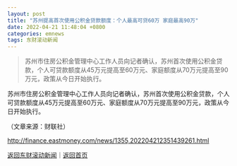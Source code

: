 ```yaml
---
layout: post
title: "苏州提高首次使用公积金贷款额度：个人最高可贷60万 家庭最高90万"
date: 2022-04-21 11:48:04 +0800
categories: emnews
tags: 东财滚动新闻
---
```

> 苏州市住房公积金管理中心工作人员向记者确认，苏州首次使用公积金贷款，个人可贷款额度从45万元提高至60万元、家庭额度从70万元提高至90万元，政策从今日开始执行。

<p>苏州市住房公积金管理中心工作人员向记者确认，苏州首次使用公积金贷款，个人可贷款额度从45万元提高至60万元、家庭额度从70万元提高至90万元，政策从今日开始执行。</p><p class="em_media">（文章来源：财联社）</p>

<http://finance.eastmoney.com/news/1355,202204212351439261.html>

[返回东财滚动新闻](//finews.withounder.com/emnews/)｜[返回首页](//finews.withounder.com/)